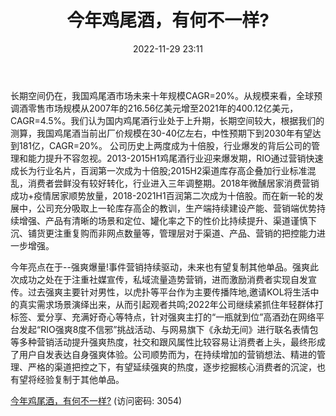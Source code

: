 ﻿---
title: 今年鸡尾酒，有何不一样?
date: 2022-11-29 23:11
tags:
- 百润股份
updated: 1970-01-01 08:00:00
---

长期空间仍在，我国鸡尾酒市场未来十年规模CAGR=20%。从规模来看，全球预调酒零售市场规模从2007年的216.56亿美元增至2021年的400.12亿美元，CAGR=4.5%。我们认为国内鸡尾酒行业处于上升期，长期空间较大，根据我们的测算，我国鸡尾酒当前出厂价规模在30-40亿左右，中性预期下到2030年有望达到181亿，CAGR=20%。
公司历史上两度成为十倍股，行业爆发的背后公司的管理和能力提升不容忽视。2013-2015H1鸡尾酒行业迎来爆发期，RIO通过营销快速成长为行业名片，百润第一次成为十倍股;2015H2渠道库存高企叠加行业标准混乱，消费者尝鲜没有较好转化，行业进入三年调整期。2018年微醺居家消费营销成功+疫情居家顺势放量，2018-2021H1百润第二次成为十倍股。而在新一轮的发展中，公司充分吸取上一轮库存高企的教训，生产端持续建设产能、营销端优势持续增强、产品有清晰的场景和定位、罐化率之下的性价比持续提升、渠道谨慎下沉、铺货更注重复购而非网点数量等，管理层对于渠道、产品、营销的把控能力进一步增强。
<!-- more -->
今年亮点在于--强爽爆量!事件营销持续驱动，未来也有望复制其他单品。强爽此次成功之处在于注重社媒宣传，私域流量造势营销，进而激励消费者实现自发宣传。过去强爽主要针对男性，以虎扑等平台作为主要传播阵地,邀请KOL将生活中的真实需求场景演绎出来，从而引起观者共鸣;2022年公司继续紧抓住年轻群体打标签、爱分享、充满好奇心等特点，针对强爽主打的“一瓶就到位”高酒劲在网络平台发起“RIO强爽8度不信邪”挑战活动、与网易旗下《永劫无间》进行联名表情包等多种营销活动提升强爽热度，社交和跟风属性比较容易让消费者上头，最终形成了用户自发表达自身强爽体验。公司顺势而为，在持续增加的营销想法、精进的管理、严格的渠道把控之下，有望延续强爽的热度，逐步挖掘核心消费者的沉淀，也有望将经验复制于其他单品。

[今年鸡尾酒，有何不一样?](https://url12.ctfile.com/f/3948612-735802172-8d89df?p=3054)
(访问密码: 3054)

